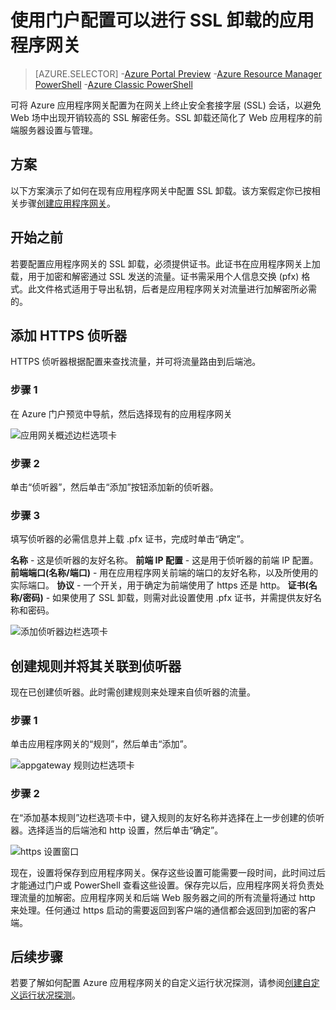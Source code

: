 <properties
   pageTitle="使用门户配置可以进行 SSL 卸载的应用程序网关 | Azure"
   description="本页说明了如何使用门户创建支持 SSL 卸载的应用程序网关"
   documentationCenter="na"
   services="application-gateway"
   authors="georgewallace"
   manager="carmonm"
   editor="tysonn"/>
<tags
	ms.service="application-gateway"
	ms.date="09/09/2016"
	wacn.date="10/25/2016"/>  


# 使用门户配置可以进行 SSL 卸载的应用程序网关

> [AZURE.SELECTOR]
-[Azure Portal Preview](/documentation/articles/application-gateway-ssl-portal/)
-[Azure Resource Manager PowerShell](/documentation/articles/application-gateway-ssl-arm/)
-[Azure Classic PowerShell](/documentation/articles/application-gateway-ssl/)

可将 Azure 应用程序网关配置为在网关上终止安全套接字层 (SSL) 会话，以避免 Web 场中出现开销较高的 SSL 解密任务。SSL 卸载还简化了 Web 应用程序的前端服务器设置与管理。

## 方案

以下方案演示了如何在现有应用程序网关中配置 SSL 卸载。该方案假定你已按相关步骤[创建应用程序网关](/documentation/articles/application-gateway-create-gateway-portal/)。

## 开始之前

若要配置应用程序网关的 SSL 卸载，必须提供证书。此证书在应用程序网关上加载，用于加密和解密通过 SSL 发送的流量。证书需采用个人信息交换 (pfx) 格式。此文件格式适用于导出私钥，后者是应用程序网关对流量进行加解密所必需的。

## 添加 HTTPS 侦听器

HTTPS 侦听器根据配置来查找流量，并可将流量路由到后端池。

### 步骤 1

在 Azure 门户预览中导航，然后选择现有的应用程序网关

![应用网关概述边栏选项卡][1]

### 步骤 2

单击“侦听器”，然后单击“添加”按钮添加新的侦听器。

### 步骤 3

填写侦听器的必需信息并上载 .pfx 证书，完成时单击“确定”。

**名称** - 这是侦听器的友好名称。
**前端 IP 配置** - 这是用于侦听器的前端 IP 配置。
**前端端口(名称/端口)** - 用在应用程序网关前端的端口的友好名称，以及所使用的实际端口。
**协议** - 一个开关，用于确定为前端使用了 https 还是 http。
**证书(名称/密码)** - 如果使用了 SSL 卸载，则需对此设置使用 .pfx 证书，并需提供友好名称和密码。

![添加侦听器边栏选项卡][2]

## 创建规则并将其关联到侦听器

现在已创建侦听器。此时需创建规则来处理来自侦听器的流量。

### 步骤 1

单击应用程序网关的“规则”，然后单击“添加”。

![appgateway 规则边栏选项卡][3]  


### 步骤 2

在“添加基本规则”边栏选项卡中，键入规则的友好名称并选择在上一步创建的侦听器。选择适当的后端池和 http 设置，然后单击“确定”。

![https 设置窗口][4]

现在，设置将保存到应用程序网关。保存这些设置可能需要一段时间，此时间过后才能通过门户或 PowerShell 查看这些设置。保存完以后，应用程序网关将负责处理流量的加解密。应用程序网关和后端 Web 服务器之间的所有流量将通过 http 来处理。任何通过 https 启动的需要返回到客户端的通信都会返回到加密的客户端。

## 后续步骤

若要了解如何配置 Azure 应用程序网关的自定义运行状况探测，请参阅[创建自定义运行状况探测](/documentation/articles/application-gateway-create-gateway-portal/)。

[1]: ./media/application-gateway-ssl-portal/figure1.png
[2]: ./media/application-gateway-ssl-portal/figure2.png
[3]: ./media/application-gateway-ssl-portal/figure3.png
[4]: ./media/application-gateway-ssl-portal/figure4.png

<!---HONumber=Mooncake_0905_2016-->